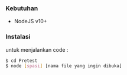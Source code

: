 ### Kebutuhan

- NodeJS v10+

### Instalasi

untuk menjalankan code :

```sh
$ cd Pretest
$ node [spasi] [nama file yang ingin dibuka]
```